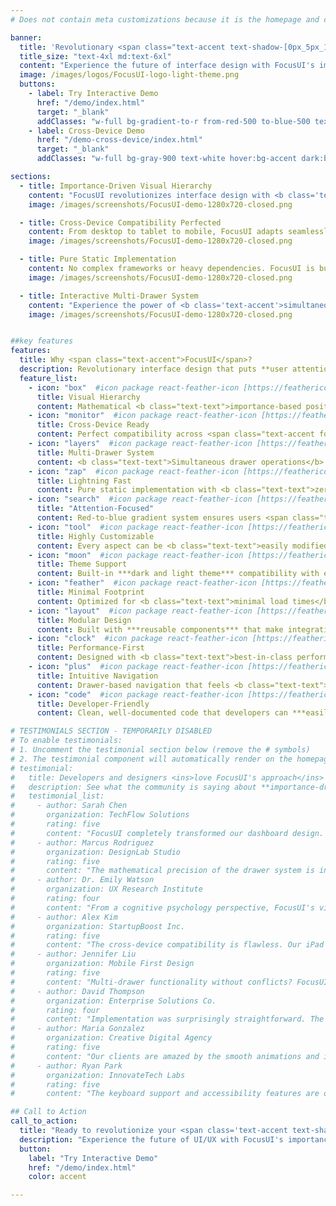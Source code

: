 ```yaml
---
# Does not contain meta customizations because it is the homepage and config is already set in the config file

banner:
  title: 'Revolutionary <span class="text-accent text-shadow-[0px_5px_15px] shadow-accent/10">Drawer-Based</span> UI System <span class="text-secondary">with Visual Hierarchy</span>'
  title_size: "text-4xl md:text-6xl"
  content: "Experience the future of interface design with FocusUI's importance-driven drawer system. Perfect cross-device compatibility with calculated precision."
  image: /images/logos/FocusUI-logo-light-theme.png
  buttons:
    - label: Try Interactive Demo
      href: "/demo/index.html"
      target: "_blank"
      addClasses: "w-full bg-gradient-to-r from-red-500 to-blue-500 text-white hover:from-red-600 hover:to-blue-600"
    - label: Cross-Device Demo
      href: "/demo-cross-device/index.html"
      target: "_blank"
      addClasses: "w-full bg-gray-900 text-white hover:bg-accent dark:border-white/10 dark:border"

sections:
  - title: Importance-Driven Visual Hierarchy
    content: "FocusUI revolutionizes interface design with <b class='text-accent'>mathematical precision</b>. High-importance elements appear in the red zone, transitioning smoothly to low-importance items in the blue zone. No more guessing where users should focus."
    image: /images/screenshots/FocusUI-demo-1280x720-closed.png

  - title: Cross-Device Compatibility Perfected
    content: From desktop to tablet to mobile, FocusUI adapts seamlessly. Our <b class='text-accent'>advanced positioning algorithms</b> ensure perfect drawer behavior across all devices, including challenging iPad Safari environments.
    image: /images/screenshots/FocusUI-demo-1280x720-closed.png

  - title: Pure Static Implementation
    content: No complex frameworks or heavy dependencies. FocusUI is built with <span class="text-accent font-bold">pure HTML, CSS, and JavaScript</span>, making it lightning-fast and easy to integrate into any project.
    image: /images/screenshots/FocusUI-demo-1280x720-closed.png

  - title: Interactive Multi-Drawer System
    content: "Experience the power of <b class='text-accent'>simultaneous drawer operations</b>. Multiple drawers can be open at once, with intelligent parent-child relationships and smooth animations throughout the interface."
    image: /images/screenshots/FocusUI-demo-1280x720-closed.png


##key features
features:
  title: Why <span class="text-accent">FocusUI</span>?
  description: Revolutionary interface design that puts **user attention and visual hierarchy** at the center of every interaction.
  feature_list:
    - icon: "box"  #icon package react-feather-icon [https://feathericons.com/]
      title: Visual Hierarchy
      content: Mathematical <b class="text-text">importance-based positioning</b> guides user attention naturally from high to low priority elements.
    - icon: "monitor"  #icon package react-feather-icon [https://feathericons.com/]
      title: Cross-Device Ready
      content: Perfect compatibility across <span class="text-accent font-bold">desktop, tablet, and mobile</span> with specialized iPad Safari support.
    - icon: "layers"  #icon package react-feather-icon [https://feathericons.com/]
      title: Multi-Drawer System
      content: <b class="text-text">Simultaneous drawer operations</b> with intelligent parent-child relationships and smooth animations.
    - icon: "zap"  #icon package react-feather-icon [https://feathericons.com/]
      title: Lightning Fast
      content: Pure static implementation with <b class="text-text">zero dependencies</b> - just HTML, CSS, and JavaScript.
    - icon: "search"  #icon package react-feather-icon [https://feathericons.com/]
      title: "Attention-Focused"
      content: Red-to-blue gradient system ensures users <span class="text-accent font-bold">focus on what matters most</span> first.
    - icon: "tool"  #icon package react-feather-icon [https://feathericons.com/]
      title: Highly Customizable
      content: Every aspect can be <b class="text-text">easily modified</b> to fit your specific design needs and brand.
    - icon: "moon"  #icon package react-feather-icon [https://feathericons.com/]
      title: Theme Support
      content: Built-in ***dark and light theme*** compatibility with extensible theming system.
    - icon: "feather"  #icon package react-feather-icon [https://feathericons.com/]
      title: Minimal Footprint
      content: Optimized for <b class="text-text">minimal load times</b> and maximum performance across all devices.
    - icon: "layout"  #icon package react-feather-icon [https://feathericons.com/]
      title: Modular Design
      content: Built with ***reusable components*** that make integration and customization straightforward.
    - icon: "clock"  #icon package react-feather-icon [https://feathericons.com/]
      title: Performance-First
      content: Designed with <b class="text-text">best-in-class performance</b> metrics for optimal user experience.
    - icon: "plus"  #icon package react-feather-icon [https://feathericons.com/]
      title: Intuitive Navigation
      content: Drawer-based navigation that feels <b class="text-text">natural and responsive</b> across all interaction methods.
    - icon: "code"  #icon package react-feather-icon [https://feathericons.com/]
      title: Developer-Friendly
      content: Clean, well-documented code that developers can ***easily understand and extend***.

# TESTIMONIALS SECTION - TEMPORARILY DISABLED
# To enable testimonials:
# 1. Uncomment the testimonial section below (remove the # symbols)
# 2. The testimonial component will automatically render on the homepage
# testimonial:
#   title: Developers and designers <ins>love FocusUI's approach</ins> to interface design
#   description: See what the community is saying about **importance-driven visual hierarchy**
#   testimonial_list:
#     - author: Sarah Chen
#       organization: TechFlow Solutions
#       rating: five
#       content: "FocusUI completely transformed our dashboard design. The <b class='text-accent'>importance-based positioning</b> made our complex interface intuitive overnight!"
#     - author: Marcus Rodriguez
#       organization: DesignLab Studio
#       rating: five
#       content: "The mathematical precision of the drawer system is incredible. Finally, an interface that <b class='text-accent'>guides user attention</b> naturally!"
#     - author: Dr. Emily Watson
#       organization: UX Research Institute
#       rating: four
#       content: "From a cognitive psychology perspective, FocusUI's visual hierarchy approach is <b class='text-accent'>scientifically sound</b>. Users process information more efficiently."
#     - author: Alex Kim
#       organization: StartupBoost Inc.
#       rating: five
#       content: "The cross-device compatibility is flawless. Our iPad users finally have the same <b class='text-accent'>smooth experience</b> as desktop users."
#     - author: Jennifer Liu
#       organization: Mobile First Design
#       rating: five
#       content: "Multi-drawer functionality without conflicts? FocusUI solved problems we didn't even know we had. <b class='text-accent'>Game-changing innovation</b>."
#     - author: David Thompson
#       organization: Enterprise Solutions Co.
#       rating: four
#       content: "Implementation was surprisingly straightforward. The pure static approach means <b class='text-accent'>lightning-fast performance</b> with zero dependencies."
#     - author: Maria Gonzalez
#       organization: Creative Digital Agency
#       rating: five
#       content: "Our clients are amazed by the smooth animations and intuitive flow. FocusUI delivers <b class='text-accent'>professional results</b> every time."
#     - author: Ryan Park
#       organization: InnovateTech Labs
#       rating: five
#       content: "The keyboard support and accessibility features are outstanding. FocusUI proves you can have <b class='text-accent'>beauty and functionality</b> together."

## Call to Action
call_to_action:
  title: "Ready to revolutionize your <span class='text-accent text-shadow-[0px_5px_15px]'>interface design</span>?"
  description: "Experience the future of UI/UX with FocusUI's importance-driven drawer system. **Try our interactive demos and see the difference visual hierarchy makes.**"
  button: 
    label: "Try Interactive Demo"
    href: "/demo/index.html"
    color: accent

---
```

